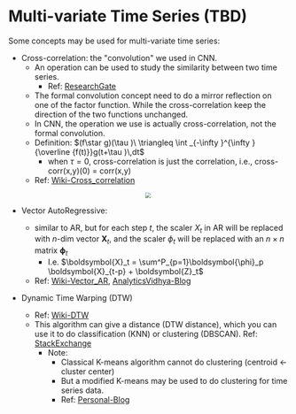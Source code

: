 # Multi-variate Time Series (TBD)

Some concepts may be used for multi-variate time series:

- Cross-correlation: the "convolution" we used in CNN. 
  - An operation can be used to study the similarity between two time series. 
    - Ref: [ResearchGate](https://www.researchgate.net/post/How-can-I-find-the-cross-correlation-between-two-time-series-atmospheric-data)
  - The formal convolution concept need to do a mirror reflection on one of the factor function. While the cross-correlation keep the direction of the two functions unchanged.
  - In CNN, the operation we use is actually cross-correlation, not the formal convolution.
  - Definition: $(f\star g)(\tau )\ \triangleq \int _{-\infty }^{\infty }{\overline {f(t)}}g(t+\tau )\,dt$
    - when $\tau=0$, cross-correlation is just the correlation, i.e., $\text{cross-corr(x,y)(0) = corr(x,y)}$
  - Ref: [Wiki-Cross_correlation](https://en.wikipedia.org/wiki/Cross-correlation)

<div align="center"><img src=https://upload.wikimedia.org/wikipedia/commons/thumb/2/21/Comparison_convolution_correlation.svg/800px-Comparison_convolution_correlation.svg.png style = "zoom:60%"></div>




- Vector AutoRegressive: 
  - similar to AR, but for each step $t$, the scaler $X_t$ in AR will be replaced with $n$-dim vector $\boldsymbol{X}_t$, and the scaler $\phi_t$ will be replaced with an $n\times n$ matrix $\boldsymbol{\phi}_t$
    - I.e. $\boldsymbol{X}_t =  \sum^P_{p=1}\boldsymbol{\phi}_p \boldsymbol{X}_{t-p} + \boldsymbol{Z}_t$
  - Ref: [Wiki-Vector_AR](https://en.wikipedia.org/wiki/Vector_autoregression), [AnalyticsVidhya-Blog](https://www.analyticsvidhya.com/blog/2018/09/multivariate-time-series-guide-forecasting-modeling-python-codes/)



- Dynamic Time Warping (DTW)
  - Ref: [Wiki-DTW](https://en.wikipedia.org/wiki/Dynamic_time_warping)
  - This algorithm can give a distance (DTW distance), which you can use it to do classification (KNN) or clustering (DBSCAN). Ref: [StackExchange](https://stats.stackexchange.com/questions/131281/dynamic-time-warping-clustering)
    - Note: 
      - Classical K-means algorithm cannot do clustering (centroid ← cluster center)
      - But a modified K-means may be used to do clustering for time series data.
      - Ref: [Personal-Blog](http://alexminnaar.com/2014/04/16/Time-Series-Classification-and-Clustering-with-Python.html)